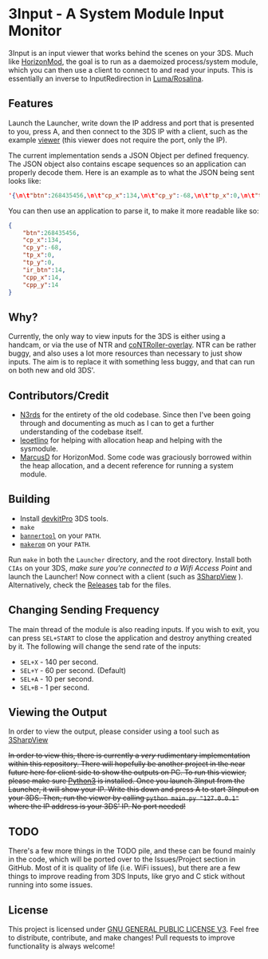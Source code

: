 # 3Input - A System Module Input Monitor

3Input is an input viewer that works behind the scenes on your 3DS. Much like [HorizonMod](https://github.com/Bas25/HorizonMod), the goal is to run as a daemoized process/system module, which you can then use a client to connect to and read your inputs. This is essentially an inverse to InputRedirection in [Luma/Rosalina](https://github.com/LumaTeam/Luma3DS/wiki/Rosalina#inputredirection).

## Features
Launch the Launcher, write down the IP address and port that is presented to you, press A, and then connect to the 3DS IP with a client, such as the example [viewer](https://github.com/phlexplexico/3input/viewer/) (this viewer does not require the port, only the IP).

The current implementation sends a JSON Object per defined frequency. The JSON object also contains escape sequences so an application can properly decode them. Here is an example as to what the JSON being sent looks like:
```JSON
'{\n\t"btn":268435456,\n\t"cp_x":134,\n\t"cp_y":-68,\n\t"tp_x":0,\n\t"tp_y":0,\n\t"ir_btn":14,\n\t"cpp_x":14,\n\t"cpp_y":14\n}\n'
```

You can then use an application to parse it, to make it more readable like so:
```JSON
{
    "btn":268435456,
    "cp_x":134,
    "cp_y":-68,
    "tp_x":0,
    "tp_y":0,
    "ir_btn":14,
    "cpp_x":14,
    "cpp_y":14
}
```

## Why?
Currently, the only way to view inputs for the 3DS is either using a handcam, or via the use of NTR and [coNTRoller-overlay](https://github.com/zed0/coNTRoller-overlay). NTR can be rather buggy, and also uses a lot more resources than necessary to just show inputs. The aim is to replace it with something less buggy, and that can run on both new and old 3DS'.

## Contributors/Credit
- [N3rds](https://github.com/n3rdswithgame) for the entirety of the old codebase. Since then I've been going through and documenting as much as I can to get a further understanding of the codebase itself.
- [leoetlino](https://github.com/leoetlino) for helping with allocation heap and helping with the sysmodule.
- [MarcusD](https://github.com/Bas25/HorizonMod) for HorizonMod. Some code was graciously borrowed within the heap allocation, and a decent reference for running a system module.

## Building
 - Install [devkitPro](http://devkitpro.org/) 3DS tools.
 - `make`
 - [`bannertool`](https://github.com/Steveice10/bannertool/releases) on your `PATH`.
 - [`makerom`](https://github.com/3DSGuy/Project_CTR/releases) on your `PATH`.

 Run `make` in both the `Launcher` directory, and the root directory. Install both `CIAs` on your 3DS, *make sure you're connected to a Wifi Access Point* and launch the Launcher! Now connect with a client (such as [3SharpView](https://github.com/PhlexPlexico/3SharpView) ). Alternatively, check the [Releases](https://github.com/PhlexPlexico/3input/releases) tab for the files.

## Changing Sending Frequency
The main thread of the module is also reading inputs. If you wish to exit, you can press `SEL+START` to close the application and destroy anything created by it. The following will change the send rate of the inputs:
- `SEL+X` - 140 per second.
- `SEL+Y` - 60 per second. (Default)
- `SEL+A` - 10 per second. 
- `SEL+B` - 1 per second.

## Viewing the Output
In order to view the output, please consider using a tool such as [3SharpView](https://github.com/PhlexPlexico/3SharpView)

~~In order to view this, there is currently a _very_ rudimentary implementation within this repository. There will hopefully be another project in the near future here for client side to show the outputs on PC.
To run this viewier, please make sure [Python3](https://www.python.org/) is installed. Once you launch 3Input from the Launcher, it will show your IP. Write this down and press A to start 3Input on your 3DS. Then, run the viewer by calling `python main.py "127.0.0.1"` where the IP address is your 3DS' IP. No port needed!~~


## TODO
There's a few more things in the TODO pile, and these can be found mainly in the code, which will be ported over to the Issues/Project section in GitHub. Most of it is quality of life (i.e. WiFi issues), but there are a few things to improve reading from 3DS Inputs, like gryo and C stick without running into some issues.

## License
This project is licensed under [GNU GENERAL PUBLIC LICENSE V3](https://www.gnu.org/licenses/gpl-3.0.en.html). Feel free to distribute, contribute, and make changes! Pull requests to improve functionality is always welcome!

